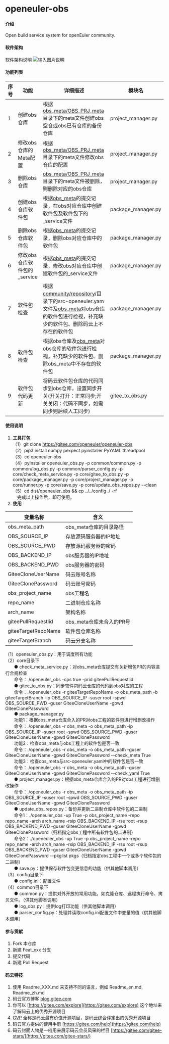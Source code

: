 # openeuler-obs

#### 介绍
Open build service system for openEuler community.

#### 软件架构
软件架构说明
![输入图片说明](https://images.gitee.com/uploads/images/2020/1201/225845_f7674b15_6525505.png "Snipaste_2020-12-01_22-44-19.png")
#### 功能列表
| 序号   | 功能  | 详细描述  | 模块名 |
|----|---|---|---|
|  1  | 创建obs仓库 | 根据[obs_meta/OBS_PRJ_meta](https://gitee.com/src-openeuler/obs_meta/tree/master/OBS_PRJ_meta)目录下的meta文件创建obs空仓或obs已有仓库的备份仓库   | project_manager.py |
|  2  | 修改obs仓库的Meta配置 | 根据[obs_meta/OBS_PRJ_meta](https://gitee.com/src-openeuler/obs_meta/tree/master/OBS_PRJ_meta)目录下的meta文件修改obs仓库的配置   | project_manager.py |
|  3  | 删除obs仓库 | [obs_meta/OBS_PRJ_meta](https://gitee.com/src-openeuler/obs_meta/tree/master/OBS_PRJ_meta)目录下的meta文件被删除，则删除对应的obs仓库  | project_manager.py |
|  4  | 创建obs仓库软件包  | 根据[obs_meta](https://gitee.com/src-openeuler/obs_meta)的提交记录，在obs对应仓库中创建软件包及软件包下的_service文件  | package_manager.py |
|  5  | 删除obs仓库软件包  | 根据[obs_meta](https://gitee.com/src-openeuler/obs_meta)的提交记录，删除obs对应仓库中的软件包  | package_manager.py |
|  6  | 修改obs仓库软件包的_service  | 根据[obs_meta](https://gitee.com/src-openeuler/obs_meta)的提交记录，修改obs对应仓库中创建软件包的_service文件  | package_manager.py |
|  7  | 软件包检查 | 根据[community/repository](https://gitee.com/openeuler/community/tree/master/repository)/目录下的src-openeuler.yam文件及[obs_meta](https://gitee.com/src-openeuler/obs_meta)对obs仓库的软件包进行检视，补充缺少的软件包、删除码云上不存在的软件包  | package_manager.py |
|  8  | 软件包检查 | 根据obs仓库及[obs_meta](https://gitee.com/src-openeuler/obs_meta)对obs仓库的软件包进行检视，补充缺少的软件包、删除obs_meta中不存在的软件包 |  package_manager.py |
|  9  | 软件包代码更新 | 将码云软件包仓库的代码同步到obs仓库，设置同步开关(开关打开：正常同步;开关关闭：代码不同步，如需同步则后续人工同步) | gitee_to_obs.py |


#### 使用说明

1.  **工具打包** 	    
（1）git clone https://gitee.com/openeuler/openeuler-obs	    
（2）pip3 install numpy pexpect pyinstaller PyYAML threadpool	    
（3）cd openeuler-obs	    
（4）pyinstaller openeuler_obs.py -p common/common.py -p common/log_obs.py -p common/parser_config.py -p core/check_meta_service.py -p core/gitee_to_obs.py -p core/package_manager.py -p core/project_manager.py -p core/runner.py -p core/save.py -p core/update_obs_repos.py --clean	    
（5）cd dist/openeuler_obs && cp ../../config ./ -rf	    
&emsp;完成以上操作后，即可使用。	    
2.  **使用** 	

|变量名称|含义|
|--------------------|-----------------|
| obs_meta_path      | obs_meta仓库的目录路径 |
| OBS_SOURCE_IP      | 存放源码服务器的IP地址     |
| OBS_SOURCE_PWD     | 存放源码服务器的密码       |
| OBS_BACKEND_IP     | obs服务器的IP地址     |
| OBS_BACKEND_PWD    | obs服务器的密码       |
| GiteeCloneUserName | 码云账号名称          |
| GiteeClonePassword | 码云账号密码          |
| obs_project_name   | obs工程名         |
| repo_name          | 二进制仓库名称         |
| arch_name          | 架构名称            |
| giteePullRequestlid | obs_meta仓库未合入的PR号 |
| giteeTargetRepoName | 软件包仓库名称           |
| giteeTargetBranch   | 码云分支名称            |

（1）openeuler_obs.py：用于调度所有功能	    
（2）core目录下	         
&emsp;&emsp;● check_meta_service.py：对obs_meta仓库提交有关新增包PR的内容进行合规检查              
&emsp;&emsp;命令：./openeuler_obs -cps true -prid giteePullRequestlid	    
&emsp;&emsp;● gitee_to_obs.py：同步软件包码云仓库的代码到obs对应的工程	    
&emsp;&emsp;命令：./openeuler_obs -r giteeTargetRepoName -o obs_meta_path -b giteeTargetBranch -ip OBS_SOURCE_IP -suser root -spwd OBS_SOURCE_PWD -guser GiteeCloneUserName -gpwd GiteeClonePassword	    
&emsp;&emsp;● package_manager.py	    
&emsp;&emsp;功能1：根据obs_meta仓库合入的PR对obs工程的软件包进行增删改操作	    
&emsp;&emsp;命令：./openeuler_obs -r obs_meta -o obs_meta_path -ip OBS_SOURCE_IP -suser root -spwd OBS_SOURCE_PWD -guser GiteeCloneUserName -gpwd GiteeClonePassword	    
&emsp;&emsp;功能2：检查obs_meta与obs工程上的软件包是否一致	    
&emsp;&emsp;命令：./openeuler_obs -r obs_meta -o obs_meta_path -guser GiteeCloneUserName -gpwd GiteeClonePassword --check_meta True        
&emsp;&emsp;功能3：检查obs_meta与src-openeuler.yaml中的软件包是否一致	    
&emsp;&emsp;命令：./openeuler_obs -r obs_meta -o obs_meta_path -guser GiteeCloneUserName -gpwd GiteeClonePassword --check_yaml True        
&emsp;&emsp;● project_manager.py：根据obs_meta仓库合入的PR对obs工程进行增删改操作	    
&emsp;&emsp;命令：./openeuler_obs -r obs_meta -o obs_meta_path -ip OBS_SOURCE_IP -suser root -spwd OBS_SOURCE_PWD -guser GiteeCloneUserName -gpwd GiteeClonePassword	    
&emsp;&emsp;● update_obs_repos.py：备份并更新二进制仓库中软件包的二进制	    
&emsp;&emsp;命令1：./openeuler_obs -up True -p obs_project_name -repo repo_name -arch arch_name -rsip OBS_BACKEND_IP -rsu root -rsup OBS_BACKEND_PWD -guser GiteeCloneUserName -gpwd GiteeClonePassword（归档指定obs工程中所有软件包的二进制）	    
&emsp;&emsp;命令2：./openeuler_obs -up True -p obs_project_name -repo repo_name -arch arch_name -rsip OBS_BACKEND_IP -rsu root -rsup OBS_BACKEND_PWD -guser GiteeCloneUserName -gpwd GiteeClonePassword --pkglist pkgs（归档指定obs工程中一个或多个软件包的二进制）	    
&emsp;&emsp;● save.py：提供保存软件包变更信息的功能（供其他脚本调用）	    
（3）config目录下	    
&emsp;&emsp;● config.ini：配置文件	        
（4）common目录下	    
&emsp;&emsp;● common.py：提供对外开放的常用功能，如克隆仓库、远程执行命令、拷贝文件。（供其他脚本调用）	    
&emsp;&emsp;● log_obs.py：提供log打印功能（供其他脚本调用）	    
&emsp;&emsp;● parser_config.py：处理并读取config.ini配置文件中变量的值（供其他脚本调用）        

#### 参与贡献

1.  Fork 本仓库
2.  新建 Feat_xxx 分支
3.  提交代码
4.  新建 Pull Request


#### 码云特技

1.  使用 Readme\_XXX.md 来支持不同的语言，例如 Readme\_en.md, Readme\_zh.md
2.  码云官方博客 [blog.gitee.com](https://blog.gitee.com)
3.  你可以 [https://gitee.com/explore](https://gitee.com/explore) 这个地址来了解码云上的优秀开源项目
4.  [GVP](https://gitee.com/gvp) 全称是码云最有价值开源项目，是码云综合评定出的优秀开源项目
5.  码云官方提供的使用手册 [https://gitee.com/help](https://gitee.com/help)
6.  码云封面人物是一档用来展示码云会员风采的栏目 [https://gitee.com/gitee-stars/](https://gitee.com/gitee-stars/)
